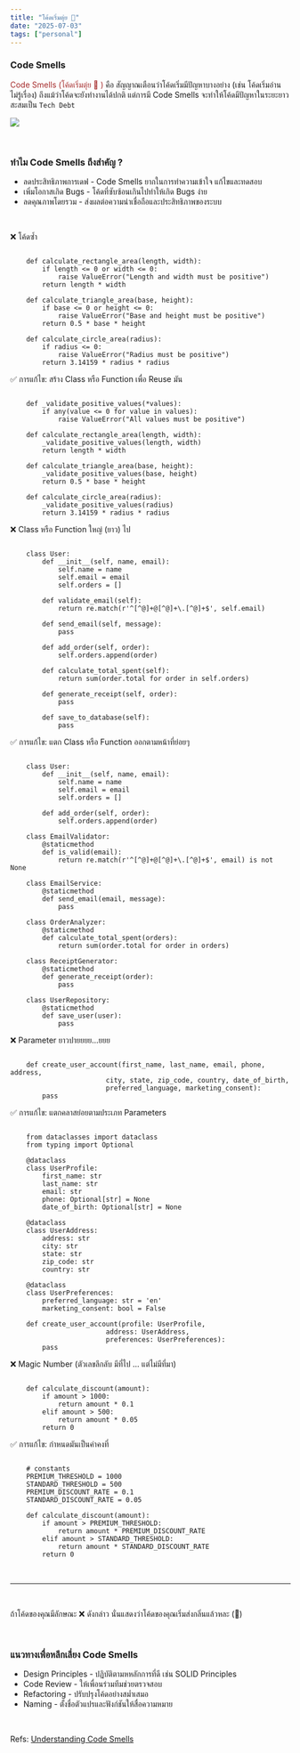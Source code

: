 ```yaml
---
title: "โค้ดเริ่มตุ่ย 💩"
date: "2025-07-03"
tags: ["personal"]
---
```


### Code Smells

<span style="color:brown">Code Smells (โค้ดเริ่มตุ่ย 💩 )</span> คือ 
สัญญาณเตือนว่าโค้ดเริ่มมีปัญหาบางอย่าง (เช่น โค้ดเริ่มอ่านไม่รู้เรื่อง) ถึงแม้ว่าโค้ดจะยังทำงานได้ปกติ แต่การมี Code Smells จะทำให้โค้ดมีปัญหาในระยะยาว สะสมเป็น ```Tech Debt```

![](https://previews.dropbox.com/p/thumb/ACriNLBItJ_r9xCZY3Gpmaz6N53yfNRp10yRQ720k78RaGNMSo-rPHem3jOrweGthZKCMiskckXG8uSgc5Pc9VvxJ1aFyDE_Xwr4JcMF0nGvbo5yUNTmRZqihhqdsJZemI8w5krIyHBXFhdVO2KXJwCGI8PL5l1LshObEsq2p7adVMFPivNhRK3DblUQQoXRERJA8DtUuSzPVblUWKOyEl0PNpmHlGSlLojQJbwpUQ0CIEkJ4YkdI9Ib4TwwW-QSeBUioc-Dc9_KqvWkHoOauMnLSHeuEUj3zLCVEbG6ZehImwTeBd4Xx2dyXCGIP332ZHc/p.png)

&nbsp;

### ทำไม Code Smells ถึงสำคัญ ?
* ลดประสิทธิภาพการเดฟ - Code Smells ยากในการทำความเข้าใจ แก้ไขและทดสอบ
* เพิ่มโอกาสเกิด Bugs - โค้ดที่ซับซ้อนเกินไปทำให้เกิด Bugs ง่าย
* ลดคุณภาพโดยรวม - ส่งผลต่อความน่าเชื่อถือและประสิทธิภาพของระบบ

&nbsp;

❌ โค้ดซ้ำ

```

    def calculate_rectangle_area(length, width):
        if length <= 0 or width <= 0:
            raise ValueError("Length and width must be positive")
        return length * width

    def calculate_triangle_area(base, height):
        if base <= 0 or height <= 0:
            raise ValueError("Base and height must be positive")
        return 0.5 * base * height

    def calculate_circle_area(radius):
        if radius <= 0:
            raise ValueError("Radius must be positive")
        return 3.14159 * radius * radius
```

✅ การแก้ไข: สร้าง Class หรือ Function เพื่อ Reuse มัน

```

    def _validate_positive_values(*values):
        if any(value <= 0 for value in values):
            raise ValueError("All values must be positive")

    def calculate_rectangle_area(length, width):
        _validate_positive_values(length, width)
        return length * width

    def calculate_triangle_area(base, height):
        _validate_positive_values(base, height)
        return 0.5 * base * height

    def calculate_circle_area(radius):
        _validate_positive_values(radius)
        return 3.14159 * radius * radius
```

❌ Class หรือ Function ใหญ่ (ยาว) ไป

```

    class User:
        def __init__(self, name, email):
            self.name = name
            self.email = email
            self.orders = []
        
        def validate_email(self):
            return re.match(r'^[^@]+@[^@]+\.[^@]+$', self.email)
        
        def send_email(self, message):
            pass
        
        def add_order(self, order):
            self.orders.append(order)
        
        def calculate_total_spent(self):
            return sum(order.total for order in self.orders)
        
        def generate_receipt(self, order):
            pass
        
        def save_to_database(self):
            pass
```

✅ การแก้ไข: แตก Class หรือ Function ออกตามหน้าที่ย่อยๆ

```

    class User:
        def __init__(self, name, email):
            self.name = name
            self.email = email
            self.orders = []
        
        def add_order(self, order):
            self.orders.append(order)

    class EmailValidator:
        @staticmethod
        def is_valid(email):
            return re.match(r'^[^@]+@[^@]+\.[^@]+$', email) is not None

    class EmailService:
        @staticmethod
        def send_email(email, message):
            pass

    class OrderAnalyzer:
        @staticmethod
        def calculate_total_spent(orders):
            return sum(order.total for order in orders)

    class ReceiptGenerator:
        @staticmethod
        def generate_receipt(order):
            pass

    class UserRepository:
        @staticmethod
        def save_user(user):
            pass
```

❌ Parameter ยาวปายยยย...ยยย

```

    def create_user_account(first_name, last_name, email, phone, address, 
                        city, state, zip_code, country, date_of_birth, 
                        preferred_language, marketing_consent):
        pass
```

✅ การแก้ไข: แตกคลาสย่อยตามประเภท Parameters

```

    from dataclasses import dataclass
    from typing import Optional

    @dataclass
    class UserProfile:
        first_name: str
        last_name: str
        email: str
        phone: Optional[str] = None
        date_of_birth: Optional[str] = None

    @dataclass
    class UserAddress:
        address: str
        city: str
        state: str
        zip_code: str
        country: str

    @dataclass
    class UserPreferences:
        preferred_language: str = 'en'
        marketing_consent: bool = False

    def create_user_account(profile: UserProfile, 
                        address: UserAddress, 
                        preferences: UserPreferences):
        pass
```

❌ Magic Number (ตัวเลขลึกลับ มีที่ไป ... แต่ไม่มีที่มา)

```

    def calculate_discount(amount):
        if amount > 1000:
            return amount * 0.1
        elif amount > 500:
            return amount * 0.05
        return 0
```

✅ การแก้ไข: กำหนดมันเป็นค่าคงที่

```

    # constants
    PREMIUM_THRESHOLD = 1000
    STANDARD_THRESHOLD = 500
    PREMIUM_DISCOUNT_RATE = 0.1
    STANDARD_DISCOUNT_RATE = 0.05

    def calculate_discount(amount):
        if amount > PREMIUM_THRESHOLD:
            return amount * PREMIUM_DISCOUNT_RATE
        elif amount > STANDARD_THRESHOLD:
            return amount * STANDARD_DISCOUNT_RATE
        return 0
```
&nbsp;

---

&nbsp;

ถ้าโค้ดของคุณมีลักษณะ ❌ ดังกล่าว นั่นแสดงว่าโค้ดของคุณเริ่มส่งกลิ่นแล้วหละ (💩)

&nbsp;

### แนวทางเพื่อหลีกเลี่ยง Code Smells

* Design Principles - ปฏิบัติตามหหลักการที่ดี เช่น SOLID Principles
* Code Review - ให้เพื่อนร่วมทีมช่วยตรวจสอบ
* Refactoring - ปรับปรุงโค้ดอย่างสม่ำเสมอ
* Naming - ตั้งชื่อตัวแปรและฟังก์ชันให้สื่อความหมาย

&nbsp;

Refs: [Understanding Code Smells](https://www.linkedin.com/pulse/understanding-code-smells-what-why-matter-how-fix-them-savchenko-tevsf/)